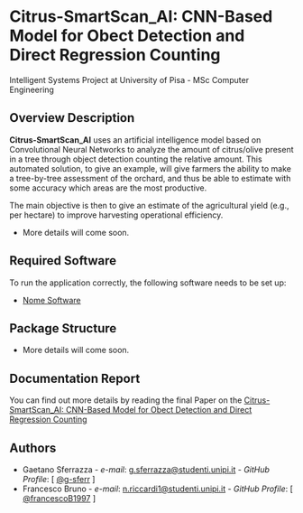 
# Citrus-SmartScan_AI: CNN-Based Model for Obect Detection and Direct Regression Counting

Intelligent Systems Project at University of Pisa - MSc Computer Engineering

## Overview Description

**Citrus-SmartScan_AI** uses an artificial intelligence model based on Convolutional Neural Networks to analyze the amount of citrus/olive present in a tree through object detection counting the relative amount. This automated solution, to give an example, will give farmers the ability to make a tree-by-tree assessment of the orchard, and thus be able to estimate with some accuracy which areas are the most productive.

The main objective is then to give an estimate of the agricultural yield (e.g., per hectare) to improve harvesting operational efficiency.

- More details will come soon.

## Required Software

To run the application correctly, the following software needs to be set up:

- [Nome Software](link/software)

## Package Structure

 - More details will come soon.

## Documentation Report

You can find out more details by reading the final Paper on the [Citrus-SmartScan_AI: CNN-Based Model for Obect Detection and Direct Regression Counting](/docs/paper.pdf)

## Authors

* Gaetano Sferrazza - *e-mail*: g.sferrazza@studenti.unipi.it - *GitHub Profile*: [ [@g-sferr](https://github.com/g-sferr) ]
* Francesco Bruno - *e-mail*: n.riccardi1@studenti.unipi.it - *GitHub Profile*: [ [@francescoB1997](https://github.com/francescoB1997) ]

